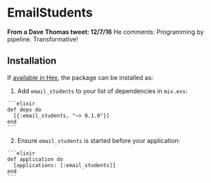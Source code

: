 # EmailStudents

**From a Dave Thomas tweet: 12/7/16**
He comments: Programming by pipeline. Transformative!


## Installation

If [available in Hex](https://hex.pm/docs/publish), the package can be installed as:

  1. Add `email_students` to your list of dependencies in `mix.exs`:

    ```elixir
    def deps do
      [{:email_students, "~> 0.1.0"}]
    end
    ```

  2. Ensure `email_students` is started before your application:

    ```elixir
    def application do
      [applications: [:email_students]]
    end
    ```

